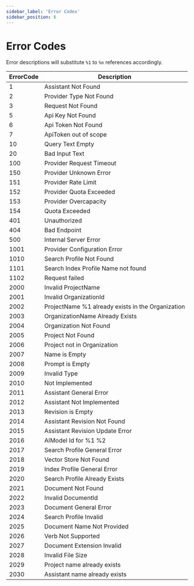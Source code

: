 ```yaml
---
sidebar_label: 'Error Codes'
sidebar_position: 6
---
```


# Error Codes

Error descriptions will substitute `%1` to `%n` references accordingly.

| ErrorCode | Description                                    |
|-----------|------------------------------------------------|
| 1         | Assistant Not Found                            |
| 2         | Provider Type Not Found                        |
| 3         | Request Not Found                              |
| 5         | Api Key Not Found                              |
| 6         | Api Token Not Found                            |
| 7         | ApiToken out of scope                          |
| 10        | Query Text Empty                               |
| 20        | Bad Input Text                                 |
| 100       | Provider Request Timeout                       |
| 150       | Provider Unknown Error                         |
| 151       | Provider Rate Limit                            |
| 152       | Provider Quota Exceeded                        |
| 153       | Provider Overcapacity                          |
| 154       | Quota Exceeded                                 |
| 401       | Unauthorized                                   |
| 404       | Bad Endpoint                                   |
| 500       | Internal Server Error                          |
| 1001      | Provider Configuration Error                   |
| 1010      | Search Profile Not Found                       |
| 1101      | Search Index Profile Name not found            |
| 1102      | Request failed                                 |
| 2000      | Invalid ProjectName                            |
| 2001      | Invalid OrganizationId                         |
| 2002      | ProjectName %1 already exists in the Organization |
| 2003      | OrganizationName Already Exists                |
| 2004      | Organization Not Found                         |
| 2005      | Project Not Found                              |
| 2006      | Project not in Organization                    |
| 2007      | Name is Empty                                  |
| 2008      | Prompt is Empty                                |
| 2009      | Invalid Type                                   |
| 2010      | Not Implemented                                |
| 2011      | Assistant General Error                        |
| 2012      | Assistant Not Implemented                      |
| 2013      | Revision is Empty                              |
| 2014      | Assistant Revision Not Found                   |
| 2015      | Assistant Revision Update Error                |
| 2016      | AIModel Id for %1 %2                           |
| 2017      | Search Profile General Error                   |
| 2018      | Vector Store Not Found                         |
| 2019      | Index Profile General Error                    |
| 2020      | Search Profile Already Exists                  |
| 2021      | Document Not Found                             |
| 2022      | Invalid DocumentId                             |
| 2023      | Document General Error                         |
| 2024      | Search Profile Invalid                         |
| 2025      | Document Name Not Provided                     |
| 2026      | Verb Not Supported                             |
| 2027      | Document Extension Invalid                     |
| 2028      | Invalid File Size                              |
| 2029      | Project name already exists                    |
| 2030      | Assistant name already exists                  |
